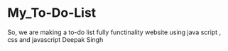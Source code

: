 # My_To-Do-List

So, we are making a to-do list fully functinality website using java script , css and javascript
Deepak Singh
